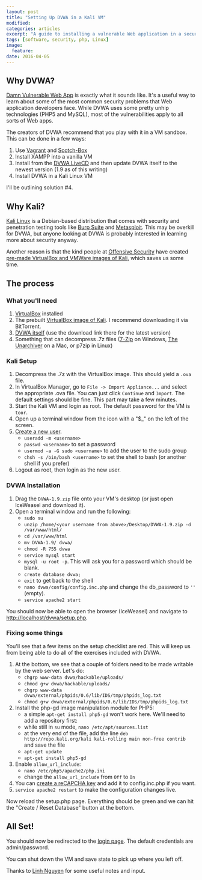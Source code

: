 ```yaml
---
layout: post
title: "Setting Up DVWA in a Kali VM"
modified:
categories: articles
excerpt: "A guide to installing a vulnerable Web application in a security-testing oriented Linux distribution."
tags: [software, security, php, Linux]
image:
  feature:
date: 2016-04-05
---
```


## Why DVWA?

[Damn Vulnerable Web App](http://www.dvwa.co.uk/) is exactly what it sounds like.  It's a useful way to learn about some of the most common security problems that Web application developers face.  While DVWA uses some pretty unhip technologies (PHP5 and MySQL), most of the vulnerabilities apply to all sorts of Web apps.

The creators of DVWA recommend that you play with it in a VM sandbox.  This can be done in a few ways:

1. Use [Vagrant](https://www.vagrantup.com/) and [Scotch-Box](https://box.scotch.io/)
2. Install XAMPP into a vanilla VM
3. Install from the [DVWA LiveCD](http://www.dvwa.co.uk/DVWA-1.0.7.iso) and then update DVWA itself to the newest version (1.9 as of this writing)
4. Install DVWA in a Kali Linux VM

I'll be outlining solution #4.

## Why Kali?
[Kali Linux](https://www.kali.org/) is a Debian-based distribution that comes with security and penetration testing tools like [Burp Suite](https://portswigger.net/burp/) and [Metasploit](https://www.metasploit.com/).  This may be overkill for DVWA, but anyone looking at DVWA is probably interested in learning more about security anyway.

Another reason is that the kind people at [Offensive Security](https://www.offensive-security.com/) have created [pre-made VirtualBox and VMWare images of Kali](https://www.offensive-security.com/kali-linux-vmware-virtualbox-image-download/), which saves us some time.

## The process

### What you'll need
1. [VirtualBox](https://www.virtualbox.org/wiki/Downloads) installed
2. The prebuilt [VirtualBox image of Kali](https://www.offensive-security.com/kali-linux-vmware-virtualbox-image-download/).  I recommend downloading it via BitTorrent.
3. [DVWA itself](http://www.dvwa.co.uk/) (use the download link there for the latest version)
4. Something that can decompress .7z files ([7-Zip](http://www.7-zip.org/) on Windows, [The Unarchiver](https://itunes.apple.com/us/app/the-unarchiver/id425424353) on a Mac, or p7zip in Linux)

### Kali Setup
1. Decompress the .7z with the VirtualBox image.  This should yield a `.ova` file.
2. In VirtualBox Manager, go to `File -> Import Appliance...` and select the appropriate .ova file.  You can just click `Continue` and `Import`.  The default settings should be fine.  This part may take a few minutes.
3. Start the Kali VM and login as root.  The default password for the VM is `toor`.
4. Open up a terminal window from the icon with a "$_" on the left of the screen.
5. [Create a new user](https://www.linkedin.com/pulse/20140502074357-79939846-adding-a-new-user-in-kali-linux).
    - `useradd -m <username>`
    - `passwd <username>` to set a password
    - `usermod -a -G sudo <username>` to add the user to the sudo group
    - `chsh -s /bin/bash <username>` to set the shell to bash (or another shell if you prefer)
6. Logout as root, then login as the new user.

### DVWA Installation
1. Drag the `DVWA-1.9.zip` file onto your VM's desktop (or just open IceWeasel and download it).
2. Open a terminal window and run the following:
    - `sudo su`
    - `unzip /home/<your username from above>/Desktop/DVWA-1.9.zip -d /var/www/html/`
    - `cd /var/www/html`
    - `mv DVWA-1.9/ dvwa/`
    - `chmod -R 755 dvwa`
    - `service mysql start`
    - `mysql -u root -p`. This will ask you for a password which should be blank.
    - `create database dvwa;`
    - `exit` to get back to the shell
    - `nano dvwa/config/config.inc.php` and change the db_password to `''` (empty). 
    - `service apache2 start`

You should now be able to open the browser (IceWeasel) and navigate to [http://localhost/dvwa/setup.php](http://localhost/dvwa/setup.php).

### Fixing some things
You'll see that a few items on the setup checklist are red.  This will keep us from being able to do all of the exercises included with DVWA.

1. At the bottom, we see that a couple of folders need to be made writable by the web server.  Let's do:
    - `chgrp www-data dvwa/hackable/uploads/`
    - `chmod g+w dvwa/hackable/uploads/`
    - `chgrp www-data dvwa/external/phpids/0.6/lib/IDS/tmp/phpids_log.txt`
    - `chmod g+w dvwa/external/phpids/0.6/lib/IDS/tmp/phpids_log.txt`
2. Install the php-gd image manipulation module for PHP5:
    - a simple `apt-get install php5-gd` won't work here.  We'll need to add a repository first:
    - while still in `su` mode, `nano /etc/apt/sources.list`
    - at the very end of the file, add the line `deb http://repo.kali.org/kali kali-rolling main non-free contrib` and save the file
    - `apt-get update`
    - `apt-get install php5-gd`
3. Enable `allow_url_include`:
    - `nano /etc/php5/apache2/php.ini` 
    - change the `allow_url_include` from `Off` to `On`
4. You can [create a reCAPCHA key](https://www.google.com/recaptcha/admin/create) and add it to config.inc.php if you want.
5. `service apache2 restart` to make the configuration changes live.

Now reload the setup.php page.  Everything should be green and we can hit the "Create / Reset Database" button at the bottom.

## All Set!

You should now be redirected to the [login page](http://localhost/dvwa/login.php).  The default credentials are admin/password.

You can shut down the VM and save state to pick up where you left off.

Thanks to [Linh Nguyen](https://theotherlinh.com/) for some useful notes and input.